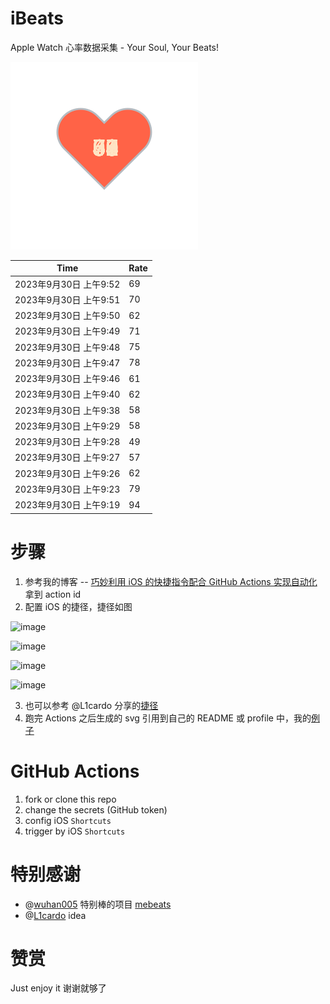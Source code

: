 # iBeats
Apple Watch 心率数据采集 - Your Soul, Your Beats!

![](./files/heart.svg)

<!--START_SECTION:my_heart_rate-->
| Time | Rate | 
 | ---- | ---- | 
| 2023年9月30日 上午9:52 | 69 |
| 2023年9月30日 上午9:51 | 70 |
| 2023年9月30日 上午9:50 | 62 |
| 2023年9月30日 上午9:49 | 71 |
| 2023年9月30日 上午9:48 | 75 |
| 2023年9月30日 上午9:47 | 78 |
| 2023年9月30日 上午9:46 | 61 |
| 2023年9月30日 上午9:40 | 62 |
| 2023年9月30日 上午9:38 | 58 |
| 2023年9月30日 上午9:29 | 58 |
| 2023年9月30日 上午9:28 | 49 |
| 2023年9月30日 上午9:27 | 57 |
| 2023年9月30日 上午9:26 | 62 |
| 2023年9月30日 上午9:23 | 79 |
| 2023年9月30日 上午9:19 | 94 |

<!--END_SECTION:my_heart_rate-->

# 步骤
1. 参考我的博客 -- [巧妙利用 iOS 的快捷指令配合 GitHub Actions 实现自动化](https://github.com/yihong0618/gitblog/issues/198) 拿到 action id
2. 配置 iOS 的捷径，捷径如图

![image](https://user-images.githubusercontent.com/15976103/122154218-0db0b480-ce97-11eb-93bb-5aec07c558dc.png)

![image](https://user-images.githubusercontent.com/15976103/122154236-186b4980-ce97-11eb-8e4b-70551a0391ae.png)

![image](https://user-images.githubusercontent.com/15976103/122154268-2d47dd00-ce97-11eb-902e-3acf292265a9.png)

![image](https://user-images.githubusercontent.com/15976103/122174055-fa144680-ceb4-11eb-9be2-3eb83cd516f7.png)

3. 也可以参考 @L1cardo 分享的[捷径](https://www.icloud.com/shortcuts/6ab6047b459c41ad822ad6b94b1c03d4)
4. 跑完 Actions 之后生成的 svg 引用到自己的 README 或 profile 中，我的[例子](https://github.com/yihong0618) 

# GitHub Actions

1. fork or clone this repo
2. change the secrets (GitHub token)
3. config iOS `Shortcuts` 
4. trigger by iOS `Shortcuts`

# 特别感谢
- @[wuhan005](https://github.com/wuhan005) 特别棒的项目 [mebeats](https://github.com/wuhan005/mebeats)
- @[L1cardo](https://github.com/L1cardo) idea

# 赞赏
Just enjoy it
谢谢就够了
